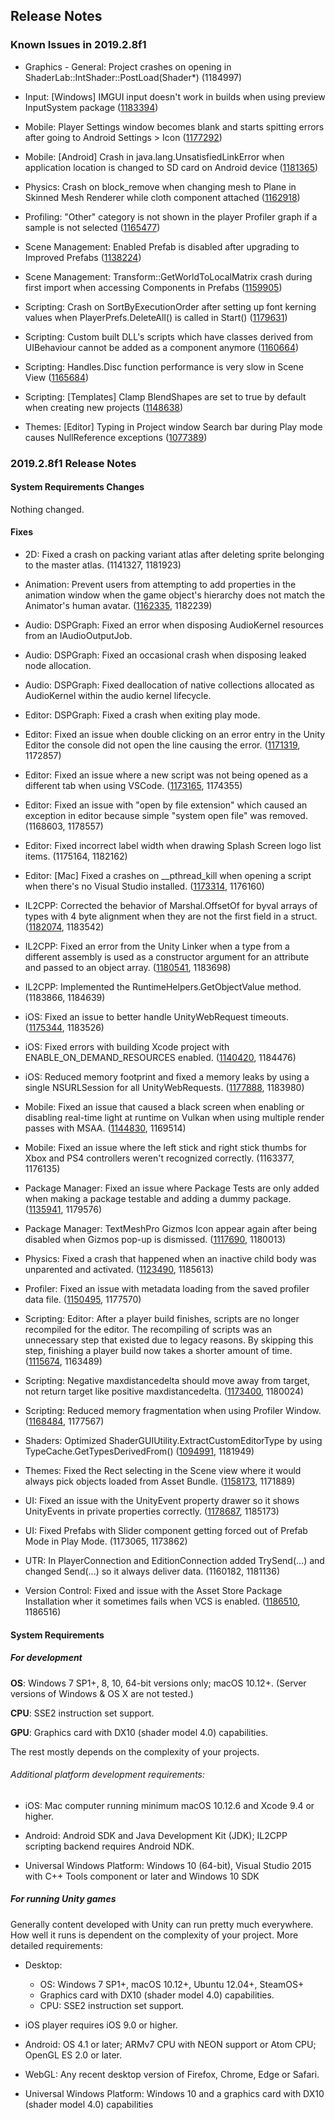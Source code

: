 ## Release Notes

### Known Issues in 2019.2.8f1

-   Graphics - General: Project crashes on opening in ShaderLab::IntShader::PostLoad(Shader\*) (1184997)

-   Input: \[Windows\] IMGUI input doesn\'t work in builds when using preview InputSystem package ([1183394](https://issuetracker.unity3d.com/issues/imgui-input-doesnt-work-in-builds-when-using-preview-inputsystem-package))

-   Mobile: Player Settings window becomes blank and starts spitting errors after going to Android Settings \> Icon ([1177292](https://issuetracker.unity3d.com/issues/player-settings-window-becomes-blank-and-starts-spitting-errors-after-going-to-android-settings-icon))

-   Mobile: \[Android\] Crash in java.lang.UnsatisfiedLinkError when application location is changed to SD card on Android device ([1181365](https://issuetracker.unity3d.com/issues/android-crash-in-java-dot-lang-dot-unsatisfiedlinkerror-when-application-location-is-changed-to-sd-card-on-android-device))

-   Physics: Crash on block_remove when changing mesh to Plane in Skinned Mesh Renderer while cloth component attached ([1162918](https://issuetracker.unity3d.com/issues/crash-on-block-remove-when-changing-mesh-to-plane-in-skinned-mesh-renderer-while-cloth-component-attached))

-   Profiling: \"Other\" category is not shown in the player Profiler graph if a sample is not selected ([1165477](https://issuetracker.unity3d.com/issues/other-category-is-not-shown-in-the-player-profiler-graph-if-a-sample-is-not-selected))

-   Scene Management: Enabled Prefab is disabled after upgrading to Improved Prefabs ([1138224](https://issuetracker.unity3d.com/issues/enabled-prefab-is-disabled-after-upgrading-to-improved-prefabs))

-   Scene Management: Transform::GetWorldToLocalMatrix crash during first import when accessing Components in Prefabs ([1159905](https://issuetracker.unity3d.com/issues/transform-getworldtolocalmatrix-crash-during-first-import-when-accessing-components-in-prefabs))

-   Scripting: Crash on SortByExecutionOrder after setting up font kerning values when PlayerPrefs.DeleteAll() is called in Start() ([1179631](https://issuetracker.unity3d.com/issues/crash-on-sortbyexecutionorder-after-setting-up-font-kerning-values-when-playerprefs-dot-deleteall-is-called-in-start))

-   Scripting: Custom built DLL\'s scripts which have classes derived from UIBehaviour cannot be added as a component anymore ([1160664](https://issuetracker.unity3d.com/issues/custom-built-dlls-that-have-scripts-which-have-classes-derived-from-uibehaviour-cannot-be-added-as-a-component-anymore))

-   Scripting: Handles.Disc function performance is very slow in Scene View ([1165684](https://issuetracker.unity3d.com/issues/handles-dot-disc-function-performance-is-very-slow-in-scene-view))

-   Scripting: \[Templates\] Clamp BlendShapes are set to true by default when creating new projects ([1148638](https://issuetracker.unity3d.com/issues/templates-clamp-blendshapes-are-set-to-true-by-default-when-creating-new-projects))

-   Themes: \[Editor\] Typing in Project window Search bar during Play mode causes NullReference exceptions ([1077389](https://issuetracker.unity3d.com/issues/editor-typing-in-project-window-search-bar-during-play-mode-causes-nullreference-exceptions))

### 2019.2.8f1 Release Notes

#### System Requirements Changes

Nothing changed.

#### Fixes

-   2D: Fixed a crash on packing variant atlas after deleting sprite belonging to the master atlas. (1141327, 1181923)

-   Animation: Prevent users from attempting to add properties in the animation window when the game object\'s hierarchy does not match the Animator\'s human avatar. ([1162335](https://issuetracker.unity3d.com/issues/animation-failing-to-add-animation-property-to-the-parent-of-a-rigged-character), 1182239)

-   Audio: DSPGraph: Fixed an error when disposing AudioKernel resources from an IAudioOutputJob.

-   Audio: DSPGraph: Fixed an occasional crash when disposing leaked node allocation.

-   Audio: DSPGraph: Fixed deallocation of native collections allocated as AudioKernel within the audio kernel lifecycle.

-   Editor: DSPGraph: Fixed a crash when exiting play mode.

-   Editor: Fixed an issue when double clicking on an error entry in the Unity Editor the console did not open the line causing the error. ([1171319](https://issuetracker.unity3d.com/issues/mac-vscode-editor-vscode-does-not-show-the-error-line-when-double-clicking-on-the-error-entry-in-unity-editor-console), 1172857)

-   Editor: Fixed an issue where a new script was not being opened as a different tab when using VSCode. ([1173165](https://issuetracker.unity3d.com/issues/mac-a-new-script-is-not-being-opened-as-a-different-tab-when-using-vscode), 1174355)

-   Editor: Fixed an issue with \"open by file extension\" which caused an exception in editor because simple \"system open file\" was removed. (1168603, 1178557)

-   Editor: Fixed incorrect label width when drawing Splash Screen logo list items. (1175164, 1182162)

-   Editor: \[Mac\] Fixed a crashes on \_\_pthread_kill when opening a script when there\'s no Visual Studio installed. ([1173314](https://issuetracker.unity3d.com/issues/mac-crashes-on-pthread-kill-when-opening-a-script-when-theres-no-visual-studio-installed), 1176160)

-   IL2CPP: Corrected the behavior of Marshal.OffsetOf for byval arrays of types with 4 byte alignment when they are not the first field in a struct. ([1182074](https://issuetracker.unity3d.com/issues/64bit-il2cpp-marshal-dot-offsetof-returns-incorrect-offset), 1183542)

-   IL2CPP: Fixed an error from the Unity Linker when a type from a different assembly is used as a constructor argument for an attribute and passed to an object array. ([1180541](https://issuetracker.unity3d.com/issues/fatal-error-in-unity-cil-linker-for-type-within-attribute-when-building-with-medium-or-high-stripping-level), 1183698)

-   IL2CPP: Implemented the RuntimeHelpers.GetObjectValue method. (1183866, 1184639)

-   iOS: Fixed an issue to better handle UnityWebRequest timeouts. ([1175344](https://issuetracker.unity3d.com/issues/ios-unitywebrequest-dot-sendwebrequest-timeout-property-is-being-ignored-until-the-server-response), 1183526)

-   iOS: Fixed errors with building Xcode project with ENABLE_ON_DEMAND_RESOURCES enabled. ([1140420](https://issuetracker.unity3d.com/issues/ios-odr-xcode-fails-building-project-which-uses-on-demand-resources), 1184476)

-   iOS: Reduced memory footprint and fixed a memory leaks by using a single NSURLSession for all UnityWebRequests. ([1177888](https://issuetracker.unity3d.com/issues/memory-leak-when-sending-unitywebrequests), 1183980)

-   Mobile: Fixed an issue that caused a black screen when enabling or disabling real-time light at runtime on Vulkan when using multiple render passes with MSAA. ([1144830](https://issuetracker.unity3d.com/issues/android-gles3-images-are-rendered-after-a-delay-on-some-devices), 1169514)

-   Mobile: Fixed an issue where the left stick and right stick thumbs for Xbox and PS4 controllers weren\'t recognized correctly. (1163377, 1176135)

-   Package Manager: Fixed an issue where Package Tests are only added when making a package testable and adding a dummy package. ([1135941](https://issuetracker.unity3d.com/issues/package-tests-are-only-added-when-making-a-package-testable-and-adding-a-dummy-package), 1179576)

-   Package Manager: TextMeshPro Gizmos Icon appear again after being disabled when Gizmos pop-up is dismissed. ([1117690](https://issuetracker.unity3d.com/issues/textmeshpro-gizmos-icon-appear-again-after-being-disabled-when-gizmos-pop-up-is-dismissed), 1180013)

-   Physics: Fixed a crash that happened when an inactive child body was unparented and activated. ([1123490](https://issuetracker.unity3d.com/issues/crash-when-moving-a-non-active-rigidbody-into-nested-rigidbodies-and-making-it-active-destroying-the-parent), 1185613)

-   Profiler: Fixed an issue with metadata loading from the saved profiler data file. ([1150495](https://issuetracker.unity3d.com/issues/saving-profiler-data-does-not-save-markers-metadata), 1177570)

-   Scripting: Editor: After a player build finishes, scripts are no longer recompiled for the editor. The recompiling of scripts was an unnecessary step that existed due to legacy reasons. By skipping this step, finishing a player build now takes a shorter amount of time. ([1115674](https://issuetracker.unity3d.com/issues/inconsistent-behaviour-for-reloading-scripting-assemblies-after-building-a-project), 1163489)

-   Scripting: Negative maxdistancedelta should move away from target, not return target like positive maxdistancedelta. ([1173400](https://issuetracker.unity3d.com/issues/vector3-dot-movetowards-returns-target-vector3-when-maxdistancedelta-is-negative-and-greater-than-distance-between-vectors), 1180024)

-   Scripting: Reduced memory fragmentation when using Profiler Window. ([1168484](https://issuetracker.unity3d.com/issues/unity-leaks-memory-when-doing-assertion-with-interpolated-string-when-burst-compilation-is-off-and-profiler-is-recording), 1177567)

-   Shaders: Optimized ShaderGUIUtility.ExtractCustomEditorType by using TypeCache.GetTypesDerivedFrom() ([1094991](https://issuetracker.unity3d.com/issues/hdrp-editor-is-lagging-when-modifying-material-properties), 1181949)

-   Themes: Fixed the Rect selecting in the Scene view where it would always pick objects loaded from Asset Bundle. ([1158173](https://issuetracker.unity3d.com/issues/rect-selecting-in-the-scene-view-always-pick-objects-loaded-from-asset-bundle), 1171889)

-   UI: Fixed an issue with the UnityEvent property drawer so it shows UnityEvents in private properties correctly. ([1178687](https://issuetracker.unity3d.com/issues/events-generated-by-the-player-input-component-do-not-have-callbackcontext-set-as-their-parameter-type), 1185173)

-   UI: Fixed Prefabs with Slider component getting forced out of Prefab Mode in Play Mode. (1173065, 1173862)

-   UTR: In PlayerConnection and EditionConnection added TrySend(\...) and changed Send(\...) so it always deliver data. (1160182, 1181136)

-   Version Control: Fixed and issue with the Asset Store Package Installation wher it sometimes fails when VCS is enabled. ([1186510](https://issuetracker.unity3d.com/issues/importing-some-assets-store-packages-fails-while-editor-is-trying-to-import-meta-file), 1186516)

#### System Requirements

##### For development

**OS**: Windows 7 SP1+, 8, 10, 64-bit versions only; macOS 10.12+. (Server versions of Windows & OS X are not tested.)

**CPU**: SSE2 instruction set support.

**GPU**: Graphics card with DX10 (shader model 4.0) capabilities.

The rest mostly depends on the complexity of your projects.

###### Additional platform development requirements:

-   iOS: Mac computer running minimum macOS 10.12.6 and Xcode 9.4 or higher.

-   Android: Android SDK and Java Development Kit (JDK); IL2CPP scripting backend requires Android NDK.

-   Universal Windows Platform: Windows 10 (64-bit), Visual Studio 2015 with C++ Tools component or later and Windows 10 SDK

##### For running Unity games

Generally content developed with Unity can run pretty much everywhere. How well it runs is dependent on the complexity of your project. More detailed requirements:

-   Desktop:

    -   OS: Windows 7 SP1+, macOS 10.12+, Ubuntu 12.04+, SteamOS+
    -   Graphics card with DX10 (shader model 4.0) capabilities.
    -   CPU: SSE2 instruction set support.

-   iOS player requires iOS 9.0 or higher.

-   Android: OS 4.1 or later; ARMv7 CPU with NEON support or Atom CPU; OpenGL ES 2.0 or later.

-   WebGL: Any recent desktop version of Firefox, Chrome, Edge or Safari.

-   Universal Windows Platform: Windows 10 and a graphics card with DX10 (shader model 4.0) capabilities
